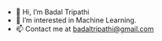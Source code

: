 - 👋 Hi, I’m Badal Tripathi
- 👀 I’m interested in Machine Learning.
- 📫 Contact me at badaltripathi@gmail.com

<!---
badal11/badal11 is a ✨ special ✨ repository because its `README.md` (this file) appears on your GitHub profile.
You can click the Preview link to take a look at your changes.
--->
